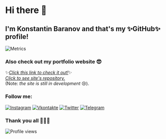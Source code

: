 # Hi there 👋

## I'm Konstantin Baranov and that's my ✨GitHub✨ profile!

![Metrics](https://metrics.lecoq.io/seigtm?template=classic&base.metadata=0&languages=1&lines=1&languages.limit=8&languages.colors=github&languages.threshold=0%25&config.timezone=Europe%2FMoscow)

### Also check out my portfolio website 😎

✨[_Click this link to check it out!_](https://seigtm.github.io)✨  
[_Click to see site's repository._](https://github.com/seigtm/seigtm.github.io)  
(Note: _the site is still in development_ 😢).

### Follow me:

[![Instagram](https://img.shields.io/badge/-Instagram-090909?style=for-the-badge&logo=instagram&logoColor=B4068E)](https://www.instagram.com/seigtm)
[![Vkontakte](https://img.shields.io/badge/-Vkontakte-090909?style=for-the-badge&logo=Vk&logoColor=4F7DB3)](https://vk.com/theseig)
[![Twitter](https://img.shields.io/badge/-Twitter-090909?style=for-the-badge&logo=Twitter&logoColor=1C9DEB)](https://twitter.com/seigtm)
[![Telegram](https://img.shields.io/badge/-Telegram-090909?style=for-the-badge&logo=telegram&logoColor=27A0D9)](https://t.me/seigtm)

### Thank you all 💖💖💖

![Profile views](https://gpvc.arturio.dev/seigtm)
